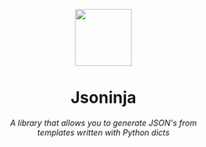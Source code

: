 <div align="center">
	<p>
        <img src="https://em-content.zobj.net/thumbs/240/apple/354/ninja_1f977.png" width="100px">
    </p>
	<h1>Jsoninja</h1>
    <p>
        <em>
            A library that allows you to generate JSON's from
            <br/>
            templates written with Python dicts
        </em>
    </p>
</div>